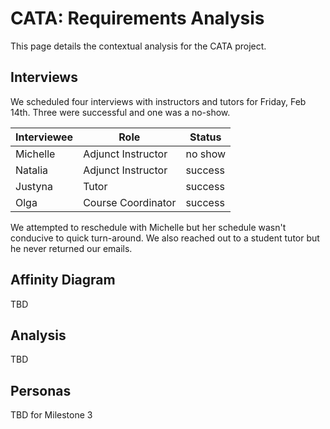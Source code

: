 # CATA: Requirements Analysis

This page details the contextual analysis for the CATA project.

## Interviews

We scheduled four interviews with instructors and tutors for Friday, Feb 14th.  Three were successful
and one was a no-show.

| Interviewee | Role | Status
--- | --- | ---
Michelle | Adjunct Instructor | no show
Natalia | Adjunct Instructor | success
Justyna | Tutor | success
Olga | Course Coordinator | success

We attempted to reschedule with Michelle but her schedule wasn't conducive to quick turn-around.
We also reached out to a student tutor but he never returned our emails.

## Affinity Diagram

TBD

## Analysis

TBD

## Personas

TBD for Milestone 3
